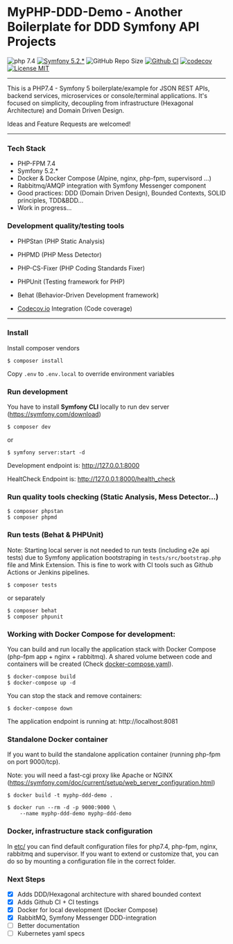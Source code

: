 # MyPHP-DDD-Demo - Another Boilerplate for DDD Symfony API Projects

![php 7.4](https://img.shields.io/badge/php-7.4-brightgreen.svg?style=flat)
[![Symfony 5.2.*](https://img.shields.io/badge/Symfony-5.2.*-brightgreen.svg?style=flat)](https://symfony.com)
![GitHub Repo Size](https://img.shields.io/github/repo-size/gonzaloplaza/myphp-ddd-demo)
[![Github CI](https://github.com/gonzaloplaza/myphp-ddd-demo/workflows/ci/badge.svg)](https://github.com/gonzaloplaza/myphp-ddd-demo/actions)
[![codecov](https://codecov.io/gh/gonzaloplaza/myphp-ddd-demo/branch/master/graph/badge.svg?token=ELT3HK2YL1)](https://codecov.io/gh/gonzaloplaza/myphp-ddd-demo)
[![License MIT](https://img.shields.io/badge/license-MIT-blue.svg)](LICENSE)

------

This is a PHP7.4 - Symfony 5 boilerplate/example for JSON REST APIs, backend services,
microservices or console/terminal applications. It's focused on simplicity, decoupling from infrastructure 
(Hexagonal Architecture) and Domain Driven Design. 

Ideas and Feature Requests are welcomed!

------

### Tech Stack

- PHP-FPM 7.4
- Symfony 5.2.*
- Docker & Docker Compose (Alpine, nginx, php-fpm, supervisord ...)
- Rabbitmq/AMQP integration with Symfony Messenger component  
- Good practices: DDD (Domain Driven Design), Bounded Contexts, SOLID principles, TDD&BDD... 
- Work in progress...

### Development quality/testing tools

- PHPStan (PHP Static Analysis)
- PHPMD (PHP Mess Detector)
- PHP-CS-Fixer (PHP Coding Standards Fixer)

- PHPUnit (Testing framework for PHP)
- Behat (Behavior-Driven Development framework)

- [Codecov.io](https://codecov.io/gh/gonzaloplaza/myphp-ddd-demo) Integration (Code coverage)

-------

### Install

Install composer vendors

```
$ composer install
```

Copy ``.env`` to ``.env.local`` to override environment variables

### Run development

You have to install **Symfony CLI** locally to run dev server (https://symfony.com/download)

```
$ composer dev
```
or
```
$ symfony server:start -d
```

Development endpoint is: http://127.0.0.1:8000

HealtCheck Endpoint is: http://127.0.0.1:8000/health_check

### Run quality tools checking (Static Analysis, Mess Detector...)

```
$ composer phpstan
$ composer phpmd
```

### Run tests (Behat & PHPUnit)

Note: Starting local server is not needed to run tests (including e2e api tests) due
to Symfony application bootstraping in ```tests/src/bootstrap.php```
file and Mink Extension. This is fine to work with CI tools such as Github Actions or Jenkins pipelines.

```
$ composer tests
```
or separately

```
$ composer behat
$ composer phpunit
```

### Working with Docker Compose for development:

You can build and run locally the application stack with Docker Compose (php-fpm app + nginx + rabbitmq).
A shared volume between code and containers will be created (Check [docker-compose.yaml](./docker-compose.yaml)).

```
$ docker-compose build
$ docker-compose up -d
```

You can stop the stack and remove containers:
```
$ docker-compose down
```

The application endpoint is running at: http://localhost:8081

### Standalone Docker container

If you want to build the standalone application container (running php-fpm on port 9000/tcp).

Note: you will need a fast-cgi proxy like Apache or NGINX (https://symfony.com/doc/current/setup/web_server_configuration.html)

```
$ docker build -t myphp-ddd-demo .

$ docker run --rm -d -p 9000:9000 \
    --name myphp-ddd-demo myphp-ddd-demo
```


### Docker, infrastructure stack configuration

In [etc/](./etc/) you can find default configuration files for php7.4, php-fpm, nginx, rabbitmq and supervisor.
If you want to extend or customize that, you can do so by mounting a configuration file in the correct folder.

### Next Steps

- [x] Adds DDD/Hexagonal architecture with shared bounded context
- [x] Adds Github CI + CI testings
- [x] Docker for local development (Docker Compose)
- [x] RabbitMQ, Symfony Messenger DDD-integration  
- [ ] Better documentation
- [ ] Kubernetes yaml specs
